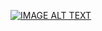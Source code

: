 [![IMAGE ALT TEXT](http://img.youtube.com/vi/YlypPY0ZCko/0.jpg)](http://www.youtube.com/watch?v=YlypPY0ZCko "CS225 Final")
